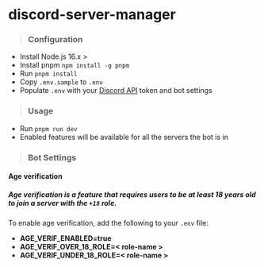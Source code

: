 # discord-server-manager

>### Configuration
* Install Node.js 16.x >
* Install pnpm `npm install -g pnpm`
* Run `pnpm install`
* Copy `.env.sample` to `.env`
* Populate `.env` with your [Discord API](https://discord.com/developers/applications) token and bot settings

>### Usage
* Run `pnpm run dev`
* Enabled features will be available for all the servers the bot is in

>### Bot Settings

#### Age verification
##### Age verification is a feature that requires users to be at least 18 years old to join a server with the `+18` role.

To enable age verification, add the following to your `.env` file:
* **AGE_VERIF_ENABLED=true**
* **AGE_VERIF_OVER_18_ROLE=< role-name >**
* **AGE_VERIF_UNDER_18_ROLE=< role-name >**

